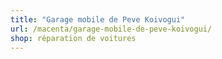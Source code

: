 ```yaml
---
title: "Garage mobile de Peve Koivogui"
url: /macenta/garage-mobile-de-peve-koivogui/
shop: réparation de voitures
---
```

